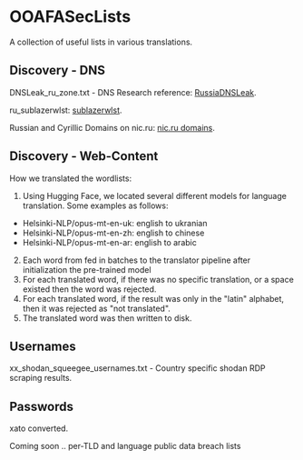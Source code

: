 # OOAFASecLists

A collection of useful lists in various translations.

## Discovery - DNS

DNSLeak_ru_zone.txt - DNS Research reference: [RussiaDNSLeak](https://github.com/mandatoryprogrammer/RussiaDNSLeak).

ru_sublazerwlst: [sublazerwlst](https://github.com/sharsi1/sublazerwlst).

Russian and Cyrillic Domains on nic.ru: [nic.ru domains](https://www.nic.ru/en/catalog/domains/russian-and-cyrillic/).

## Discovery - Web-Content

How we translated the wordlists:

1. Using Hugging Face, we located several different models for language translation. Some examples as follows:
* Helsinki-NLP/opus-mt-en-uk: english to ukranian
* Helsinki-NLP/opus-mt-en-zh: english to chinese
* Helsinki-NLP/opus-mt-en-ar: english to arabic
2. Each word from fed in batches to the translator pipeline after initialization the pre-trained model
3. For each translated word, if there was no specific translation, or a space existed then the word was rejected.
4. For each translated word, if the result was only in the "latin" alphabet, then it was rejected as "not translated".
5. The translated word was then written to disk.

## Usernames

xx_shodan_squeegee_usernames.txt - Country specific shodan RDP scraping results.

## Passwords

xato converted.

Coming soon .. per-TLD and language public data breach lists
